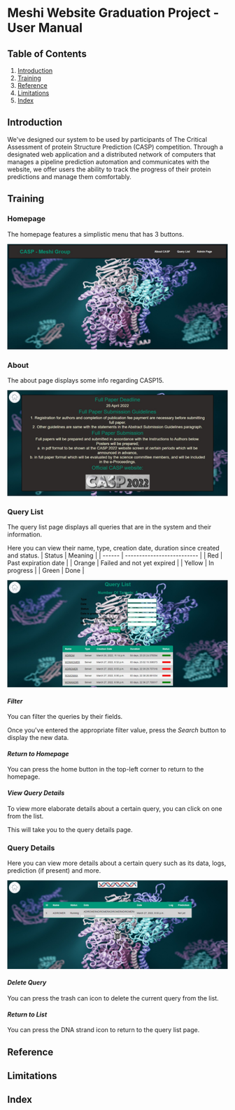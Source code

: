 # Meshi Website Graduation Project - User Manual
## Table of Contents
1. [Introduction](#introduction)
2. [Training](#training)
3. [Reference](#reference)
4. [Limitations]($limitations)
5. [Index](#index)
## Introduction
We've designed our system to be used by participants of The Critical Assessment of protein Structure Prediction (CASP) competition.
Through a designated web application and a distributed network of computers that manages a pipeline prediction automation and communicates with the website,
we offer users the ability to track the progress of their protein predictions and manage them comfortably.
## Training
### Homepage
The homepage features a simplistic menu that has 3 buttons.

![homepage](djangonautic/assets/home.jpeg "Homepage")

### About
The about page displays some info regarding CASP15.

![about](djangonautic/assets/about.jpeg "About")

### Query List
The query list page displays all queries that are in the system and their information.

Here you can view their name, type, creation date, duration since created and status.
| Status | Meaning                    |
| ------ | -------------------------- |
| Red    | Past expiration date       |
| Orange | Failed and not yet expired |
| Yellow | In progress                |
| Green  | Done                       |

![query_list](djangonautic/assets/query_list.jpeg "Query List")

#### _Filter_
You can filter the queries by their fields. 

Once you've entered the appropriate filter value, press the *Search* button to display the new data.

#### _Return to Homepage_
You can press the home button in the top-left corner to return to the homepage.

#### _View Query Details_
To view more elaborate details about a certain query, you can click on one from the list.

This will take you to the query details page.

### Query Details
Here you can view more details about a certain query such as its data, logs, prediction (if present) and more.

![query_details](djangonautic/assets/query_detail.jpeg "Query Details")

#### _Delete Query_
You can press the trash can icon to delete the current query from the list.

#### _Return to List_
You can press the DNA strand icon to return to the query list page.
## Reference 
## Limitations 
## Index
